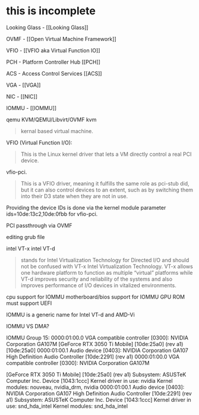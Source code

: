 
# this is incomplete 

Looking Glass -  [[Looking Glass]]

OVMF - [[Open Virtual Machine Framework]] 

VFIO -  [[VFIO aka Virtual Function IO]]

PCH - Platform Controller Hub [[PCH]]

ACS - Access Control Services [[ACS]]

VGA - [[VGA]]

NIC - [[NIC]]

IOMMU - [[IOMMU]] 

qemu
KVM/QEMU/Libvirt/OVMF
kvm
> kernal based virtual machine.

VFIO (Virtual Function I/O):
> This is the Linux kernel driver that lets a VM directly control a real PCI device.

vfio-pci.
> This is a VFIO driver, meaning it fulfills the same role as pci-stub did, but it can also control devices to an extent, such as by switching them into their D3 state when they are not in use. 

Providing the device IDs is done via the kernel module parameter ids=10de:13c2,10de:0fbb for vfio-pci. 

PCI passthrough via OVMF


editing grub file 

intel VT-x 
intel VT-d

> stands for Intel Virtualization Technology for Directed I/O and should not be confused with VT-x Intel Virtualization Technology. VT-x allows one hardware platform to function as multiple “virtual” platforms while VT-d improves security and reliability of the systems and also improves performance of I/O devices in vitalized environments.

cpu support for IOMMU
motherboard/bios support for IOMMU
GPU ROM must support UEFI






IOMMU is a generic name for Intel VT-d and AMD-Vi

IOMMU VS DMA? 



IOMMU Group 15:
	0000:01:00.0 VGA compatible controller [0300]: NVIDIA Corporation GA107M [GeForce RTX 3050 Ti Mobile] [10de:25a0] (rev a1) [10de:25a0]
	0000:01:00.1 Audio device [0403]: NVIDIA Corporation GA107 High Definition Audio Controller [10de:2291] (rev a1) 
0000:01:00.0 VGA compatible controller [0300]: NVIDIA Corporation GA107M 

[GeForce RTX 3050 Ti Mobile] [10de:25a0] (rev a1)
	Subsystem: ASUSTeK Computer Inc. Device [1043:1ccc]
	Kernel driver in use: nvidia
	Kernel modules: nouveau, nvidia_drm, nvidia
0000:01:00.1 Audio device [0403]: NVIDIA Corporation GA107 High Definition Audio Controller [10de:2291] (rev a1)
	Subsystem: ASUSTeK Computer Inc. Device [1043:1ccc]
	Kernel driver in use: snd_hda_intel
	Kernel modules: snd_hda_intel